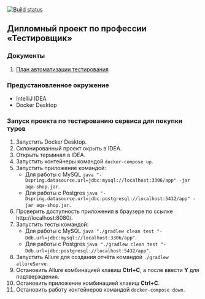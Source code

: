 [![Build status](https://ci.appveyor.com/api/projects/status/pmu9loamaxoxwq3b?svg=true)](https://ci.appveyor.com/project/Daru42ru/diploma)
## Дипломный проект по профессии «Тестировщик»
### Документы
1. [План автоматизации тестирования](https://github.com/Daru42ru/Diploma/blob/main/Plan.md)
### Предустановленное окружение
- IntelliJ IDEA
- Docker Desktop
### Запуск проекта по тестированию сервиса для покупки туров
1. Запустить Docker Desktop.
2. Склонированный проект окрыть в IDEA.
3. Открыть терминал в IDEA.
4. Запустить контейнеры командой `docker-compose up`.
5. Запустить приложение командой:
   - Для работы с MySQL `java "-Dspring.datasource.url=jdbc:mysql://localhost:3306/app" -jar aqa-shop.jar`.
   - Для работы с Postgres `java "-Dspring.datasource.url=jdbc:postgresql://localhost:5432/app" -jar aqa-shop.jar`.
6. Проверить доступность приложения в браузере по ссылке http://localhost:8080/.
7. Запустить тесты командой:
   - Для работы с MySQL `java "./gradlew clean test "-Ddb.url=jdbc:mysql://localhost:3306/app"`.
   - Для работы с Postgres `java "./gradlew clean test "-Ddb.url=jdbc:postgresql://localhost:5432/app"`.
8. Запустить Allure для создания отчёта командой `./gradlew allureServe`.
9. Остановить Allure комбинацией клавиш **Ctrl+C**, а после ввести **Y** для подтверждения.
10. Остановить приложение комбинацией клавиш **Ctrl+C**.
11. Остановить работу контейнеров командой `docker-compose down`.
